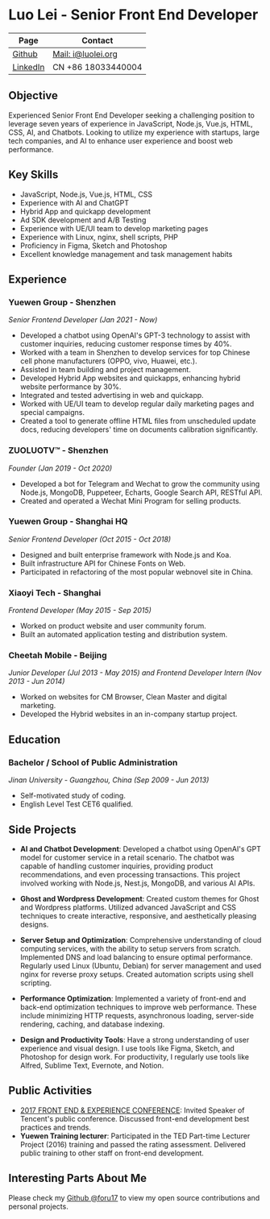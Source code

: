 # Luo Lei - Senior Front End Developer  

|  Page     | Contact |
| ----------- | ----------- |
|  [Github](https://github.com/foru17)      |  [Mail: i@luolei.org](mailto:i@luolei.org)    |
| [LinkedIn](https://www.linkedin.com/in/luoleiorg/) | CN +86 18033440004   |

## Objective

Experienced Senior Front End Developer seeking a challenging position to leverage seven years of experience in JavaScript, Node.js, Vue.js, HTML, CSS, AI, and Chatbots. Looking to utilize my experience with startups, large tech companies, and AI to enhance user experience and boost web performance.

## Key Skills

- JavaScript, Node.js, Vue.js, HTML, CSS
- Experience with AI and ChatGPT
- Hybrid App and quickapp development
- Ad SDK development and A/B Testing
- Experience with UE/UI team to develop marketing pages
- Experience with Linux, nginx, shell scripts, PHP
- Proficiency in Figma, Sketch and Photoshop
- Excellent knowledge management and task management habits

## Experience

### Yuewen Group - Shenzhen

*Senior Frontend Developer (Jan 2021 - Now)*

- Developed a chatbot using OpenAI's GPT-3 technology to assist with customer inquiries, reducing customer response times by 40%.
- Worked with a team in Shenzhen to develop services for top Chinese cell phone manufacturers (OPPO, vivo, Huawei, etc.).
- Assisted in team building and project management.
- Developed Hybrid App websites and quickapps, enhancing hybrid website performance by 30%.
- Integrated and tested advertising in web and quickapp.
- Worked with UE/UI team to develop regular daily marketing pages and special campaigns.
- Created a tool to generate offline HTML files from unscheduled update docs, reducing developers' time on documents calibration significantly.

### ZUOLUOTV™ - Shenzhen

*Founder (Jan 2019 - Oct 2020)*

- Developed a bot for Telegram and Wechat to grow the community using Node.js, MongoDB, Puppeteer, Echarts, Google Search API, RESTful API.
- Created and operated a Wechat Mini Program for selling products.

### Yuewen Group - Shanghai HQ

*Senior Frontend Developer (Oct 2015 - Oct 2018)*

- Designed and built enterprise framework with Node.js and Koa.
- Built infrastructure API for Chinese Fonts on Web.
- Participated in refactoring of the most popular webnovel site in China.

### Xiaoyi Tech - Shanghai

*Frontend Developer (May 2015 - Sep 2015)*

- Worked on product website and user community forum.
- Built an automated application testing and distribution system.

### Cheetah Mobile - Beijing

*Junior Developer (Jul 2013 - May 2015) and Frontend Developer Intern (Nov 2013 - Jun 2014)*

- Worked on websites for CM Browser, Clean Master and digital marketing.
- Developed the Hybrid websites in an in-company startup project.

## Education

### Bachelor / School of Public Administration

*Jinan University - Guangzhou, China (Sep 2009 - Jun 2013)*

- Self-motivated study of coding.
- English Level Test CET6 qualified.

## Side Projects

- **AI and Chatbot Development**: Developed a chatbot using OpenAI's GPT model for customer service in a retail scenario. The chatbot was capable of handling customer inquiries, providing product recommendations, and even processing transactions. This project involved working with Node.js, Nest.js, MongoDB, and various AI APIs.

- **Ghost and Wordpress Development**: Created custom themes for Ghost and Wordpress platforms. Utilized advanced JavaScript and CSS techniques to create interactive, responsive, and aesthetically pleasing designs.

- **Server Setup and Optimization**: Comprehensive understanding of cloud computing services, with the ability to setup servers from scratch. Implemented DNS and load balancing to ensure optimal performance. Regularly used Linux (Ubuntu, Debian) for server management and used nginx for reverse proxy setups. Created automation scripts using shell scripting.

- **Performance Optimization**: Implemented a variety of front-end and back-end optimization techniques to improve web performance. These include minimizing HTTP requests, asynchronous loading, server-side rendering, caching, and database indexing.

- **Design and Productivity Tools**: Have a strong understanding of user experience and visual design. I use tools like Figma, Sketch, and Photoshop for design work. For productivity, I regularly use tools like Alfred, Sublime Text, Evernote, and Notion.

## Public Activities

- [2017 FRONT END & EXPERIENCE CONFERENCE](https://feexp.org/shenzhen/): Invited Speaker of Tencent's public conference. Discussed front-end development best practices and trends.
- **Yuewen Training lecturer**: Participated in the TED Part-time Lecturer Project (2016) training and passed the rating assessment. Delivered public training to other staff on front-end development.

## Interesting Parts About Me

Please check my [Github @foru17](https://github.com/foru17) to view my open source contributions and personal projects.
